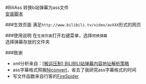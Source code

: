 #BiliAss
转换b站弹幕为ass文件  
[安装脚本](https://github.com/iMyon/UC/raw/master/BiliAss.myon.uc.js)  

###生效页面
满足`http://www.bilibili.tv/video/avXXX`形式的网页

###使用说明
在`生效页面`打开右键菜单，选择`转换弹幕`  
选择弹幕存放的文件夹

###致谢
* xml分析来自：[[搬运压制] BILIBILI站弹幕内容地址解析策略](http://9ch.co/t17836,1-1.html)  
* ass字幕格式照搬[Niconvert](https://github.com/muzuiget/niconvert)，省去了我研究ass字幕格式的时间  
* 写文件函数来自行客的[FireSpider](https://github.com/linusyu/FireSpider)
